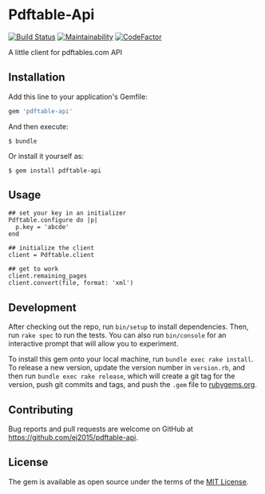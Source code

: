 # Pdftable-Api
[![Build Status](https://travis-ci.org/ej2015/pdftable-api.svg?branch=master)](https://travis-ci.org/ej2015/pdftable-api)
[![Maintainability](https://api.codeclimate.com/v1/badges/1cbdaca4ce5f83a9d898/maintainability)](https://codeclimate.com/github/ej2015/pdftable-api/maintainability)
[![CodeFactor](https://www.codefactor.io/repository/github/ej2015/pdftable-api/badge)](https://www.codefactor.io/repository/github/ej2015/pdftable-api)

A little client for pdftables.com API
## Installation

Add this line to your application's Gemfile:

```ruby
gem 'pdftable-api'
```

And then execute:

    $ bundle

Or install it yourself as:

    $ gem install pdftable-api

## Usage

```
## set your key in an initializer
Pdftable.configure do |p|
  p.key = 'abcde'
end

## initialize the client
client = Pdftable.client

## get to work
client.remaining_pages
client.convert(file, format: 'xml')

```

## Development

After checking out the repo, run `bin/setup` to install dependencies. Then, run `rake spec` to run the tests. You can also run `bin/console` for an interactive prompt that will allow you to experiment.

To install this gem onto your local machine, run `bundle exec rake install`. To release a new version, update the version number in `version.rb`, and then run `bundle exec rake release`, which will create a git tag for the version, push git commits and tags, and push the `.gem` file to [rubygems.org](https://rubygems.org).

## Contributing

Bug reports and pull requests are welcome on GitHub at https://github.com/ej2015/pdftable-api.


## License

The gem is available as open source under the terms of the [MIT License](http://opensource.org/licenses/MIT).

